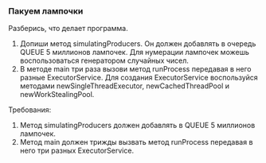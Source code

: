 
### Пакуем лампочки

Разберись, что делает программа.
1. Допиши метод simulatingProducers. Он должен добавлять в очередь QUEUE 5 миллионов лампочек.
Для нумерации лампочек можешь воспользоваться генератором случайных чисел.
2. В методе main три раза вызови метод runProcess передавая в него разные ExecutorService.
Для создания ExecutorService воспользуйся методами newSingleThreadExecutor, newCachedThreadPool и newWorkStealingPool.


Требования:
1.	Метод simulatingProducers должен добавлять в QUEUE 5 миллионов лампочек.
2.	Метод main должен трижды вызвать метод runProcess передавая в него три разных ExecutorService.


